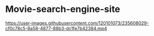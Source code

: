 # Movie-search-engine-site


https://user-images.githubusercontent.com/120101073/235608029-cf0c78c5-8a58-4877-88b3-dc1fe7b42384.mp4

